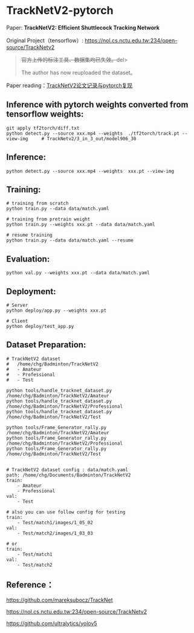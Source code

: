 # TrackNetV2-pytorch

Paper:	**TrackNetV2: Efﬁcient Shuttlecock Tracking Network**

Original Project（tensorflow）:	https://nol.cs.nctu.edu.tw:234/open-source/TrackNetv2

> <del>官方上传的标注工具、数据集均已失效。</del>del>
>
> The author has now reuploaded the dataset。

Paper reading：[TrackNetV2论文记录与pytorch复现](https://zhuanlan.zhihu.com/p/624900770)



## Inference with pytorch weights converted from tensorflow weights:

```shell
git apply tf2torch/diff.txt
python detect.py --source xxx.mp4 --weights  ./tf2torch/track.pt --view-img		# TrackNetv2/3_in_3_out/model906_30
```



## Inference:

```
python detect.py --source xxx.mp4 --weights  xxx.pt --view-img
```



## Training:

```
# training from scratch
python train.py --data data/match.yaml

# training from pretrain weight
python train.py --weights xxx.pt --data data/match.yaml

# resume training
python train.py --data data/match.yaml --resume
```



## Evaluation:

```shell
python val.py --weights xxx.pt --data data/match.yaml
```



## Deployment:

```shell
# Server
python deploy/app.py --weights xxx.pt

# Client
python deploy/test_app.py
```





## Dataset Preparation:

```
# TrackNetV2 dataset
#	/home/chg/Badminton/TrackNetV2
#	- Amateur  
#	- Professional  
#	- Test

python tools/handle_tracknet_dataset.py /home/chg/Badminton/TrackNetV2/Amateur
python tools/handle_tracknet_dataset.py /home/chg/Badminton/TrackNetV2/Professional
python tools/handle_tracknet_dataset.py /home/chg/Badminton/TrackNetV2/Test

python tools/Frame_Generator_rally.py /home/chg/Badminton/TrackNetV2/Amateur
python tools/Frame_Generator_rally.py /home/chg/Badminton/TrackNetV2/Professional
python tools/Frame_Generator_rally.py /home/chg/Badminton/TrackNetV2/Test


# TrackNetV2 dataset config : data/match.yaml
path: /home/chg/Documents/Badminton/TrackNetV2
train:
    - Amateur
    - Professional 
val:
    - Test
    
# also you can use follow config for testing
train:
    - Test/match1/images/1_05_02
val:
    - Test/match2/images/1_03_03

# or
train:
    - Test/match1
val:
    - Test/match2

```



## Reference：

https://github.com/mareksubocz/TrackNet

https://nol.cs.nctu.edu.tw:234/open-source/TrackNetv2

https://github.com/ultralytics/yolov5